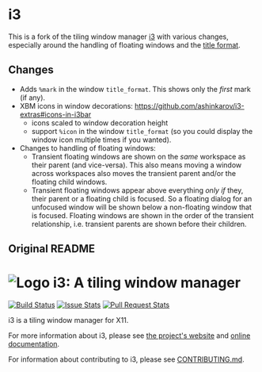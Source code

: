 # i3

This is a fork of the tiling window manager [i3](https://github.com/i3/i3)
with various changes, especially around the handling of floating windows
and the [title format](https://i3wm.org/docs/userguide.html#pango_markup).

## Changes

* Adds `%mark` in the window `title_format`.
  This shows only the *first* mark (if any).
* XBM icons in window decorations: https://github.com/ashinkarov/i3-extras#icons-in-i3bar
  * icons scaled to window decoration height
  * support `%icon` in the window `title_format` (so you could display the window icon multiple times if you wanted).
* Changes to handling of floating windows:
  * Transient floating windows are shown on the *same* workspace as their parent (and vice-versa).
    This also means moving a window across workspaces also moves the transient parent and/or the floating child windows.
  * Transient floating windows appear above everything *only if* they, their parent or a floating child is focused.
    So a floating dialog for an unfocused window will be shown below a non-floating window that is focused.
    Floating windows are shown in the order of the transient relationship,
    i.e. transient parents are shown before their children.

## Original README

![Logo](docs/logo-30.png) i3: A tiling window manager
=====================================================

[![Build Status](https://travis-ci.org/i3/i3.svg?branch=next)](https://travis-ci.org/i3/i3)
[![Issue Stats](https://img.shields.io/github/issues/i3/i3.svg)](https://github.com/i3/i3/issues)
[![Pull Request Stats](https://img.shields.io/github/issues-pr/i3/i3.svg)](https://github.com/i3/i3/pulls)

i3 is a tiling window manager for X11.

For more information about i3, please see [the project's website](https://i3wm.org/) and [online documentation](https://i3wm.org/docs/).

For information about contributing to i3, please see [CONTRIBUTING.md](.github/CONTRIBUTING.md).
